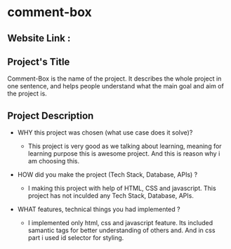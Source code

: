 # comment-box

## Website Link :

 ## Project's Title
Comment-Box is the name of the project. It describes the whole project in one sentence, and helps people understand what the main goal and aim of the project is.

## Project Description

 - WHY this project was chosen (what use case does it solve)?
   - This project is very good as we talking about learning, meaning for learning purpose this is awesome project. And this is reason why i am choosing this.

 - HOW did you make the project (Tech Stack, Database, APIs) ?
   - I making this project with help of HTML, CSS and javascript. This project has not inculded any Tech Stack, Database, APIs.

 - WHAT features, technical things you had implemented ?
   - I implemented only html, css and javascript feature. Its included samantic tags for better understanding of others and. And in css part i used id selector for styling.

